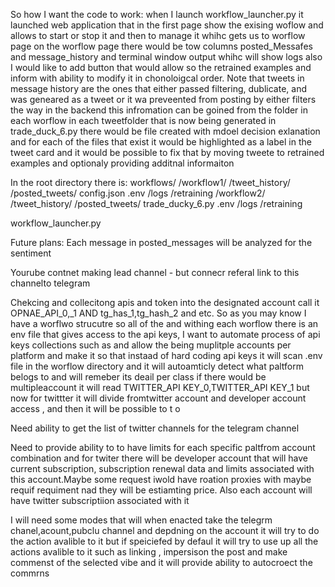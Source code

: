 So how I want the code to work: 
when I launch workflow_launcher.py it launched web application that in the first page show the exising woflow and allows to start or stop it and then to manage it whihc gets us to worflow page on the worflow page there would be tow columns posted_Messafes and message_history and terminal window output whihc will show logs also I would like to add button that would allow so the retrained examples and inform with ability to modify it in chonoloigcal order. Note that tweets in message history are the ones that either passed filtering, dublicate, and was geneared as a tweet or it wa preveented from posting by either filters the way in the backend this infromation can be goined from the folder in each worflow in each tweetfolder that is now being generated in trade_duck_6.py there would be file created with mdoel decision exlanation and for each of the files that exist it would be highlighted as a label in the tweet card and it would be possible to fix that by moving tweete to retrained examples and optionaly providing additnal informaiton


In the root directory there is:
workflows/
  /workflow1/
    /tweet_history/
    /posted_tweets/
    config.json
    .env
     /logs
     /retraining
  /workflow2/
    /tweet_history/
    /posted_tweets/
    trade_ducky_6.py
    .env
     /logs
     /retraining

workflow_launcher.py 




Future plans:
Each message in posted_messages will be analyzed for the sentiment 




Yourube contnet making lead channel - but connecr referal link to this channelto telegram 


Chekcing and collecitong apis and token into the designated account call it OPNAE_API_0,_1 AND tg_has_1,tg_hash_2 and etc.
So as you may know I have a worflwo strucutre so all of the and withing each worflow there is an env file that gives access to the api keys, I want to automate process of api keys collections such as and allow the being muplitple accounts per platform and make it so that instaad of hard coding api keys it will scan .env file in the worflow directory and it will autoamticly detect what paltform belogs to and will remeber its deail per class if there would be multipleaccount it will read TWITTER_API KEY_0,TWITTER_API KEY_1 but now for twittter it will divide fromtwitter account and developer account access , and then it will be possible to t o


Need ability to get the list of twitter channels for the telegram channel


Need to provide ability to to have limits for each specific paltfrom account combination and for twiter there will be developer account that will have current subscription, subscription renewal data and limits associated with this account.Maybe some request iwold have roation proxies with maybe requif requiment nad they will be estiamting price. Also each account will have twitter subscriptiion associated with it


I will need some modes that will when enacted take the telegrm chanel,acount,pubclu channel and depdning on the account it will try to do the action avalible to it but if speiciefed by defaul it will try to use up all the actions avalible to it such as linking , impersison the post and make commenst of the selected vibe and it will provide ability to autocroect the commrns 
